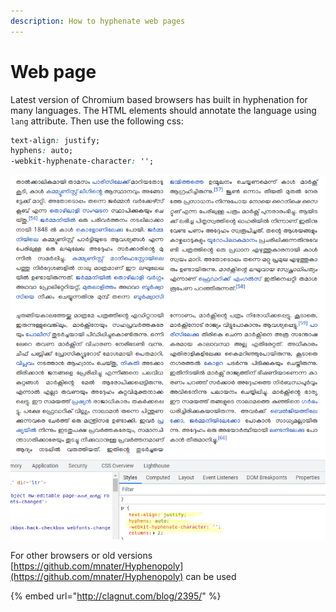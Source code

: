 ```yaml
---
description: How to hyphenate web pages
---
```


# Web page

Latest version of Chromium based browsers has built in hyphenation for many languages. The HTML elements should annotate the language using `lang` attribute. Then use the following css:

```css
text-align: justify;
hyphens: auto;
-webkit-hyphenate-character: '';

```

![Example webpage hyphenation](../../.gitbook/assets/image%20%2895%29.png)

For other browsers or old versions [https://github.com/mnater/Hyphenopoly](https://github.com/mnater/Hyphenopoly) can be used

{% embed url="http://clagnut.com/blog/2395/" %}




